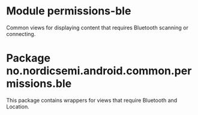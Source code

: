 # Module permissions-ble

Common views for displaying content that requires Bluetooth scanning or connecting. 

# Package no.nordicsemi.android.common.permissions.ble

This package contains wrappers for views that require Bluetooth and Location.